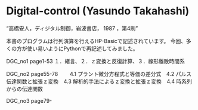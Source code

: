 # Digital-control (Yasundo Takahashi)
“高橋安人，ディジタル制御，岩波書店， 1987 ，第4刷”

本書のプログラムは行列演算を行えるHP-Basicで記述されています。
今回、多くの方が使い易いようにPythonで再記述してみました。

DGC_no1 page1-53
  １．緒言、２．ｚ変換と反復計算、３．線形離散時間系
  
DGC_no2 page55-78
　　4.1 プラント微分方程式と等価の差分式　4.2 パルス伝達関数と拡張ｚ変換　4.3 解析的手法によるｚ変換と拡張ｚ変換　4.4 時系列からの伝達関数
  
DGC_no3 page79-



